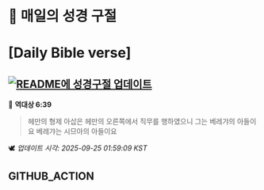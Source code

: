 # 🙏 매일의 성경 구절
# [Daily Bible verse]
## [![README에 성경구절 업데이트](https://github.com/DONGSUKA/first_test/actions/workflows/update-readme-bible.yml/badge.svg)](https://github.com/DONGSUKA/first_test/actions/workflows/update-readme-bible.yml)
<!-- START_BIBLE_VERSE -->
📖 **역대상 6:39**
> 헤만의 형제 아삽은 헤만의 오른쪽에서 직무를 행하였으니 그는 베레갸의 아들이요 베레갸는 시므아의 아들이요

🕊️ _업데이트 시각: 2025-09-25 01:59:09 KST_
  <!-- END_BIBLE_VERSE -->
## GITHUB_ACTION
